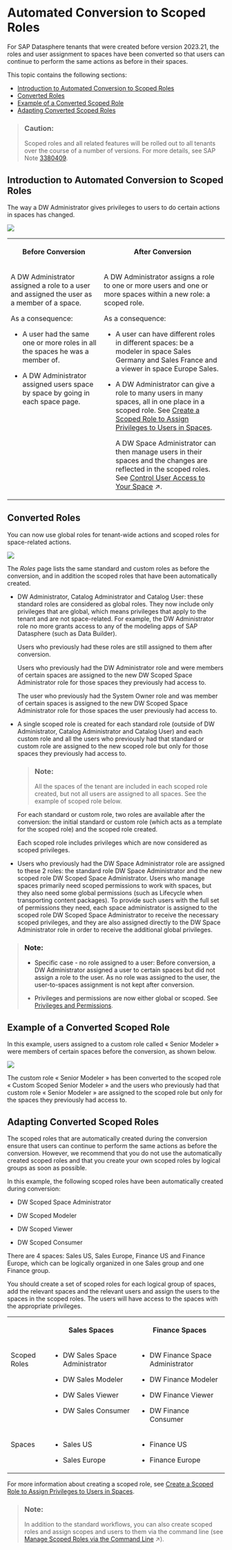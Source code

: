 <!-- loio6f7c6dfa3cb249debb749c729025bae0 -->

# Automated Conversion to Scoped Roles

For SAP Datasphere tenants that were created before version 2023.21, the roles and user assignment to spaces have been converted so that users can continue to perform the same actions as before in their spaces.

This topic contains the following sections:

-   [Introduction to Automated Conversion to Scoped Roles](automated-conversion-to-scoped-roles-6f7c6df.md#loio6f7c6dfa3cb249debb749c729025bae0__section_bd2_xc4_fyb)
-   [Converted Roles](automated-conversion-to-scoped-roles-6f7c6df.md#loio6f7c6dfa3cb249debb749c729025bae0__section_wmx_hmn_fyb)
-   [Example of a Converted Scoped Role](automated-conversion-to-scoped-roles-6f7c6df.md#loio6f7c6dfa3cb249debb749c729025bae0__section_fx4_1mn_fyb)
-   [Adapting Converted Scoped Roles](automated-conversion-to-scoped-roles-6f7c6df.md#loio6f7c6dfa3cb249debb749c729025bae0__section_zxd_cnw_dzb)

> ### Caution:  
> Scoped roles and all related features will be rolled out to all tenants over the course of a number of versions. For more details, see SAP Note [3380409](https://launchpad.support.sap.com/#/notes/3380409).



<a name="loio6f7c6dfa3cb249debb749c729025bae0__section_bd2_xc4_fyb"/>

## Introduction to Automated Conversion to Scoped Roles

The way a DW Administrator gives privileges to users to do certain actions in spaces has changed.

![](images/SDP_ObjectModel_1ImageBeforeAfter_dc61358.png)


<table>
<tr>
<th valign="top">

Before Conversion

</th>
<th valign="top">

After Conversion

</th>
</tr>
<tr>
<td valign="top">

A DW Administrator assigned a role to a user and assigned the user as a member of a space.

As a consequence:

-   A user had the same one or more roles in all the spaces he was a member of.

-   A DW Administrator assigned users space by space by going in each space page.




</td>
<td valign="top">

A DW Administrator assigns a role to one or more users and one or more spaces within a new role: a scoped role.

As a consequence:

-   A user can have different roles in different spaces: be a modeler in space Sales Germany and Sales France and a viewer in space Europe Sales.

-   A DW Administrator can give a role to many users in many spaces, all in one place in a scoped role. See [Create a Scoped Role to Assign Privileges to Users in Spaces](create-a-scoped-role-to-assign-privileges-to-users-in-spaces-b5c4e0b.md).

    A DW Space Administrator can then manage users in their spaces and the changes are reflected in the scoped roles. See [Control User Access to Your Space](https://help.sap.com/viewer/9f36ca35bc6145e4acdef6b4d852d560/DEV_CURRENT/en-US/9d59fe511ae644d98384897443054c16.html "You can assign users to your space and manage them.") :arrow_upper_right:.




</td>
</tr>
</table>



<a name="loio6f7c6dfa3cb249debb749c729025bae0__section_wmx_hmn_fyb"/>

## Converted Roles

You can now use global roles for tenant-wide actions and scoped roles for space-related actions.

![](images/SDPGraph_ScopedRoles_MigrationRoles1ImageBeforeAfter_caa41cb.png)

The *Roles* page lists the same standard and custom roles as before the conversion, and in addition the scoped roles that have been automatically created.

-   DW Administrator, Catalog Administrator and Catalog User: these standard roles are considered as global roles. They now include only privileges that are global, which means privileges that apply to the tenant and are not space-related. For example, the DW Administrator role no more grants access to any of the modeling apps of SAP Datasphere \(such as Data Builder\).

    Users who previously had these roles are still assigned to them after conversion.

    Users who previously had the DW Administrator role and were members of certain spaces are assigned to the new DW Scoped Space Administrator role for those spaces they previously had access to.

    The user who previously had the System Owner role and was member of certain spaces is assigned to the new DW Scoped Space Administrator role for those spaces the user previously had access to.

-   A single scoped role is created for each standard role \(outside of DW Administrator, Catalog Administrator and Catalog User\) and each custom role and all the users who previously had that standard or custom role are assigned to the new scoped role but only for those spaces they previously had access to.

    > ### Note:  
    > All the spaces of the tenant are included in each scoped role created, but not all users are assigned to all spaces. See the example of scoped role below.

    For each standard or custom role, two roles are available after the conversion: the initial standard or custom role \(which acts as a template for the scoped role\) and the scoped role created.

    Each scoped role includes privileges which are now considered as scoped privileges.

-   Users who previously had the DW Space Administrator role are assigned to these 2 roles: the standard role DW Space Administrator and the new scoped role DW Scoped Space Administrator. Users who manage spaces primarily need scoped permissions to work with spaces, but they also need some global permissions \(such as Lifecycle when transporting content packages\). To provide such users with the full set of permissions they need, each space administrator is assigned to the scoped role DW Scoped Space Administrator to receive the necessary scoped privileges, and they are also assigned directly to the DW Space Administrator role in order to receive the additional global privileges.


> ### Note:  
> -   Specific case - no role assigned to a user: Before conversion, a DW Administrator assigned a user to certain spaces but did not assign a role to the user. As no role was assigned to the user, the user-to-spaces assignment is not kept after conversion.
> 
> -   Privileges and permissions are now either global or scoped. See [Privileges and Permissions](privileges-and-permissions-d7350c6.md).



<a name="loio6f7c6dfa3cb249debb749c729025bae0__section_fx4_1mn_fyb"/>

## Example of a Converted Scoped Role

In this example, users assigned to a custom role called « Senior Modeler » were members of certain spaces before the conversion, as shown below.

![](images/SDPGraph_ScopedRoles_MigrationExample1ImageBeforeAfter_a8222ed.png)

The custom role « Senior Modeler » has been converted to the scoped role « Custom Scoped Senior Modeler » and the users who previously had that custom role « Senior Modeler » are assigned to the scoped role but only for the spaces they previously had access to.



<a name="loio6f7c6dfa3cb249debb749c729025bae0__section_zxd_cnw_dzb"/>

## Adapting Converted Scoped Roles

The scoped roles that are automatically created during the conversion ensure that users can continue to perform the same actions as before the conversion. However, we recommend that you do not use the automatically created scoped roles and that you create your own scoped roles by logical groups as soon as possible.

In this example, the following scoped roles have been automatically created during conversion:

-   DW Scoped Space Administrator

-   DW Scoped Modeler

-   DW Scoped Viewer

-   DW Scoped Consumer


There are 4 spaces: Sales US, Sales Europe, Finance US and Finance Europe, which can be logically organized in one Sales group and one Finance group.

You should create a set of scoped roles for each logical group of spaces, add the relevant spaces and the relevant users and assign the users to the spaces in the scoped roles. The users will have access to the spaces with the appropriate privileges.


<table>
<tr>
<th valign="top">

 

</th>
<th valign="top">

Sales Spaces

</th>
<th valign="top">

Finance Spaces

</th>
</tr>
<tr>
<td valign="top">

Scoped Roles

</td>
<td valign="top">

-   DW Sales Space Administrator

-   DW Sales Modeler

-   DW Sales Viewer

-   DW Sales Consumer




</td>
<td valign="top">

-   DW Finance Space Administrator

-   DW Finance Modeler

-   DW Finance Viewer

-   DW Finance Consumer




</td>
</tr>
<tr>
<td valign="top">

Spaces

</td>
<td valign="top">

-   Sales US

-   Sales Europe




</td>
<td valign="top">

-   Finance US

-   Finance Europe




</td>
</tr>
</table>

For more information about creating a scoped role, see [Create a Scoped Role to Assign Privileges to Users in Spaces](create-a-scoped-role-to-assign-privileges-to-users-in-spaces-b5c4e0b.md).

> ### Note:  
> In addition to the standard workflows, you can also create scoped roles and assign scopes and users to them via the command line \(see [Manage Scoped Roles via the Command Line](https://help.sap.com/viewer/d0ecd6f297ac40249072a44df0549c1a/cloud/en-US/85085a35a58a4589bc121fb94efc4876.html "Users with a DW Administrator role (or with equivalent privileges) can create, read, update, and delete scoped roles via the command line.") :arrow_upper_right:\).

